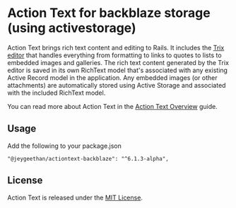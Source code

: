 # Action Text for backblaze storage (using activestorage)

Action Text brings rich text content and editing to Rails. It includes the [Trix editor](https://trix-editor.org) that handles everything from formatting to links to quotes to lists to embedded images and galleries. The rich text content generated by the Trix editor is saved in its own RichText model that's associated with any existing Active Record model in the application. Any embedded images (or other attachments) are automatically stored using Active Storage and associated with the included RichText model.

You can read more about Action Text in the [Action Text Overview](https://edgeguides.rubyonrails.org/action_text_overview.html) guide.

## Usage

Add the following to your package.json

``` "@jeygeethan/actiontext-backblaze": "^6.1.3-alpha", ```

## License

Action Text is released under the [MIT License](https://opensource.org/licenses/MIT).
